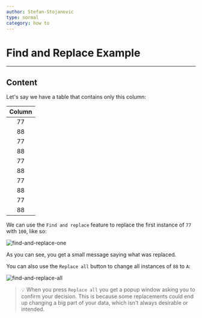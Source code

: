 ```yaml
---
author: Stefan-Stojanovic
type: normal
category: how to
---
```


# Find and Replace Example


---

## Content

Let's say we have a table that contains only this column:

| Column |
| :----: |
|   77   |
|   88   |
|   77   |
|   88   |
|   77   |
|   88   |
|   77   |
|   88   |
|   77   |
|   88   |

We can use the `Find and replace` feature to replace the first instance of `77` with `100`, like so:

![find-and-replace-one](https://img.enkipro.com/5b9745748cd7f1708f56addd76d7a4e4.png)

As you can see, you get a small message saying what was replaced.

You can also use the `Replace all` button to change all instances of `88` to `A`:

![find-and-replace-all](https://img.enkipro.com/51e09ad5093527daf14f2834b3e2b322.png)

> 💡 When you press `Replace all` you get a popup window asking you to confirm your decision. This is because some replacements could end up changing a big part of your data, which isn't always desirable or intended.
 
